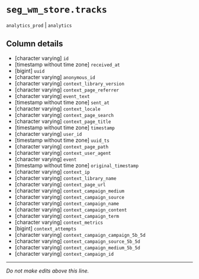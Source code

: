# `seg_wm_store.tracks`
`analytics_prod` | `analytics`

## Column details
* [character varying] `id`
* [timestamp without time zone] `received_at`
* [bigint]    `uuid`
* [character varying] `anonymous_id`
* [character varying] `context_library_version`
* [character varying] `context_page_referrer`
* [character varying] `event_text`
* [timestamp without time zone] `sent_at`
* [character varying] `context_locale`
* [character varying] `context_page_search`
* [character varying] `context_page_title`
* [timestamp without time zone] `timestamp`
* [character varying] `user_id`
* [timestamp without time zone] `uuid_ts`
* [character varying] `context_page_path`
* [character varying] `context_user_agent`
* [character varying] `event`
* [timestamp without time zone] `original_timestamp`
* [character varying] `context_ip`
* [character varying] `context_library_name`
* [character varying] `context_page_url`
* [character varying] `context_campaign_medium`
* [character varying] `context_campaign_source`
* [character varying] `context_campaign_name`
* [character varying] `context_campaign_content`
* [character varying] `context_campaign_term`
* [character varying] `context_metrics`
* [bigint]    `context_attempts`
* [character varying] `context_campaign_campaign_5b_5d`
* [character varying] `context_campaign_source_5b_5d`
* [character varying] `context_campaign_medium_5b_5d`
* [character varying] `context_campaign_id`

-------------------------------------------------------------------------------
*Do not make edits above this line.*
